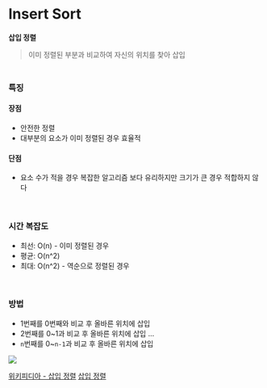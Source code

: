 # Insert Sort
**삽입 정렬**
> 이미 정렬된 부분과 비교하여 자신의 위치를 찾아 삽입

### <br>특징
#### 장점
- 안전한 정렬
- 대부분의 요소가 이미 정렬된 경우 효율적

#### 단점
- 요소 수가 적을 경우 복잡한 알고리즘 보다 유리하지만 크기가 큰 경우 적합하지 않다
<br>

### 시간 복잡도
- 최선: O(n) - 이미 정렬된 경우 
- 평균: O(n^2)
- 최대: O(n^2) - 역순으로 정렬된 경우

<br>

### 방법
- 1번째를 0번째와 비교 후 올바른 위치에 삽입
- 2번째를 0~1과 비교 후 올바른 위치에 삽입
...
- `n`번째를 0~`n-1`과 비교 후 올바른 위치에 삽입

![](https://velog.velcdn.com/images/juyoung999/post/27b99ce6-01ca-4464-a464-3037bddd0169/image.png)
<br>

[위키피디아 - 삽입 정렬](https://ko.wikipedia.org/wiki/%EC%82%BD%EC%9E%85_%EC%A0%95%EB%A0%AC)
[삽입 정렬](https://gmlwjd9405.github.io/2018/05/06/algorithm-insertion-sort.html)
